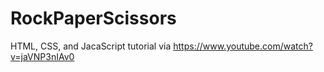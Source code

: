 # RockPaperScissors
HTML, CSS, and JacaScript tutorial via https://www.youtube.com/watch?v=jaVNP3nIAv0
